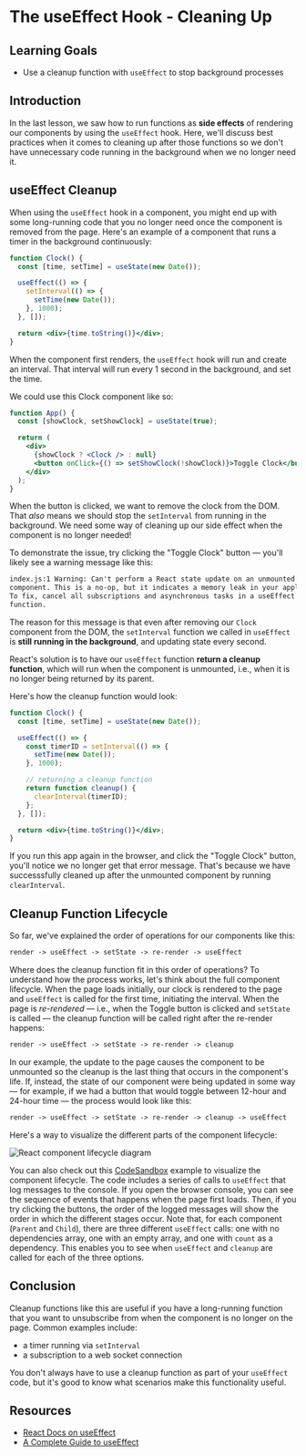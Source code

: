 # The useEffect Hook - Cleaning Up

## Learning Goals

- Use a cleanup function with `useEffect` to stop background processes

## Introduction

In the last lesson, we saw how to run functions as **side effects** of rendering
our components by using the `useEffect` hook. Here, we'll discuss best practices
when it comes to cleaning up after those functions so we don't have unnecessary
code running in the background when we no longer need it.

## useEffect Cleanup

When using the `useEffect` hook in a component, you might end up with some
long-running code that you no longer need once the component is removed from the
page. Here's an example of a component that runs a timer in the background
continuously:

```jsx
function Clock() {
  const [time, setTime] = useState(new Date());

  useEffect(() => {
    setInterval(() => {
      setTime(new Date());
    }, 1000);
  }, []);

  return <div>{time.toString()}</div>;
}
```

When the component first renders, the `useEffect` hook will run and create an
interval. That interval will run every 1 second in the background, and set the
time.

We could use this Clock component like so:

```jsx
function App() {
  const [showClock, setShowClock] = useState(true);

  return (
    <div>
      {showClock ? <Clock /> : null}
      <button onClick={() => setShowClock(!showClock)}>Toggle Clock</button>
    </div>
  );
}
```

When the button is clicked, we want to remove the clock from the DOM. That
_also_ means we should stop the `setInterval` from running in the background. We
need some way of cleaning up our side effect when the component is no longer
needed!

To demonstrate the issue, try clicking the "Toggle Clock" button — you'll
likely see a warning message like this:

```txt
index.js:1 Warning: Can't perform a React state update on an unmounted
component. This is a no-op, but it indicates a memory leak in your application.
To fix, cancel all subscriptions and asynchronous tasks in a useEffect cleanup
function.
```

The reason for this message is that even after removing our `Clock` component
from the DOM, the `setInterval` function we called in `useEffect` is **still
running in the background**, and updating state every second.

React's solution is to have our `useEffect` function **return a cleanup
function**, which will run when the component is unmounted, i.e., when it is no
longer being returned by its parent.

Here's how the cleanup function would look:

```jsx
function Clock() {
  const [time, setTime] = useState(new Date());

  useEffect(() => {
    const timerID = setInterval(() => {
      setTime(new Date());
    }, 1000);

    // returning a cleanup function
    return function cleanup() {
      clearInterval(timerID);
    };
  }, []);

  return <div>{time.toString()}</div>;
}
```

If you run this app again in the browser, and click the "Toggle Clock" button,
you'll notice we no longer get that error message. That's because we have
successsfully cleaned up after the unmounted component by running
`clearInterval`.

## Cleanup Function Lifecycle

So far, we've explained the order of operations for our components like this:

```txt
render -> useEffect -> setState -> re-render -> useEffect
```

Where does the cleanup function fit in this order of operations? To understand
how the process works, let's think about the full component lifecycle. When the
page loads initially, our clock is rendered to the page and `useEffect` is
called for the first time, initiating the interval. When the page is
*re-rendered* — i.e., when the Toggle button is clicked and `setState` is called
— the cleanup function will be called right after the re-render happens:

```txt
render -> useEffect -> setState -> re-render -> cleanup
```

In our example, the update to the page causes the component to be unmounted so
the cleanup is the last thing that occurs in the component's life. If, instead,
the state of our component were being updated in some way — for example, if we
had a button that would toggle between 12-hour and 24-hour time — the process
would look like this:

```txt
render -> useEffect -> setState -> re-render -> cleanup -> useEffect
```

Here's a way to visualize the different parts of the component lifecycle:

![React component lifecycle diagram](https://curriculum-content.s3.amazonaws.com/phase-2/react-hooks-use-effect-cleanup/lifecycle.png)

You can also check out this
[CodeSandbox](https://codesandbox.io/s/react-hooks-lifecycle-wbgz1) example to
visualize the component lifecycle. The code includes a series of calls to
`useEffect` that log messages to the console. If you open the browser console,
you can see the sequence of events that happens when the page first loads. Then,
if you try clicking the buttons, the order of the logged messages will show the
order in which the different stages occur. Note that, for each component
(`Parent` and `Child`), there are three different `useEffect` calls: one with no
dependencies array, one with an empty array, and one with `count` as a
dependency. This enables you to see when `useEffect` and `cleanup` are called
for each of the three options.

## Conclusion

Cleanup functions like this are useful if you have a long-running function that
you want to unsubscribe from when the component is no longer on the page. Common
examples include:

- a timer running via `setInterval`
- a subscription to a web socket connection

You don't always have to use a cleanup function as part of your `useEffect`
code, but it's good to know what scenarios make this functionality useful.

## Resources

- [React Docs on useEffect][use-effect-hook]
- [A Complete Guide to useEffect](https://overreacted.io/a-complete-guide-to-useeffect/)

[side-effects]: https://en.wikipedia.org/wiki/Side_effect_(computer_science)#:~:text=In%20computer%20science%2C%20an%20operation,the%20invoker%20of%20the%20operation.
[use-effect-hook]: https://reactjs.org/docs/hooks-effect.html
